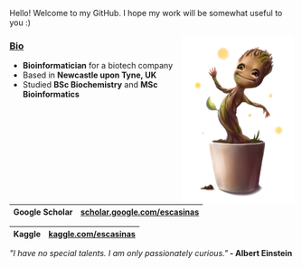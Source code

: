 Hello! Welcome to my GitHub. I hope my work will be somewhat useful to you :)

<img src="babygroot.png" align="right" height="300">

<h3><u><b>Bio</b></u></h3>
<ul>
<li><b>Bioinformatician</b> for a biotech company</li>
<li>Based in <b>Newcastle upon Tyne, UK</b></li>
<li>Studied <b>BSc Biochemistry</b> and <b>MSc Bioinformatics</b></li>
</ul>

| Google Scholar |  [scholar.google.com/escasinas](https://scholar.google.com/citations?user=m6Y0gc4AAAAJ&hl=en&oi=ao) |
| ---------- | ---------- |

| Kaggle |  [kaggle.com/escasinas](https://www.kaggle.com/escasinas) |
| ---------- | ---------- |

<i>"I have no special talents. I am only passionately curious."</i><b> - Albert Einstein</b>
